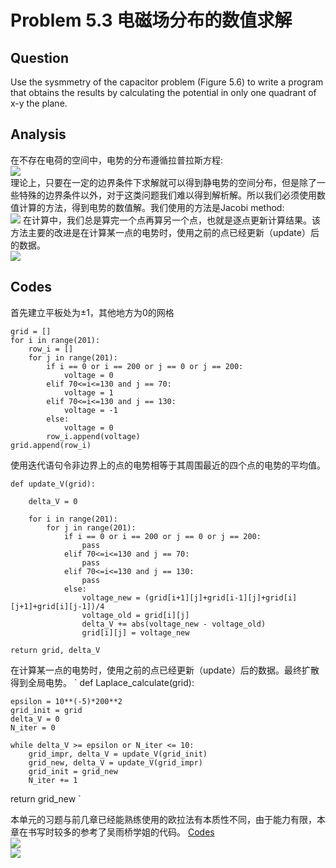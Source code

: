 # Problem 5.3 电磁场分布的数值求解
## Question
Use the sysmmetry of the capacitor problem (Figure 5.6) to write a program that obtains the results by calculating the potential in only one quadrant of x-y the plane.

## Analysis
在不存在电荷的空间中，电势的分布遵循拉普拉斯方程:  
![](https://camo.githubusercontent.com/0983f05673b5dd953a985b5bdc089f2a9a792c3c/687474703a2f2f692e696d6775722e636f6d2f584536575863582e706e67)  
理论上，只要在一定的边界条件下求解就可以得到静电势的空间分布，但是除了一些特殊的边界条件以外，对于这类问题我们难以得到解析解。所以我们必须使用数值计算的方法，得到电势的数值解。我们使用的方法是Jacobi method:  
![](http://latex.codecogs.com/png.latex?V(i,j)=\frac{1}{4}[V(i+1,j)+V(i-1,j)+V(i,j+1)+V(i,i-1)])  
在计算中，我们总是算完一个点再算另一个点，也就是逐点更新计算结果。该方法主要的改进是在计算某一点的电势时，使用之前的点已经更新（update）后的数据。  
![](https://camo.githubusercontent.com/a218b9c53723a1a7087404a875be86b3872dff31/687474703a2f2f692e696d6775722e636f6d2f684e73754259442e6a7067)  


## Codes
首先建立平板处为±1，其他地方为0的网格
```
grid = []
for i in range(201):    
    row_i = []
    for j in range(201):
        if i == 0 or i == 200 or j == 0 or j == 200:
            voltage = 0
        elif 70<=i<=130 and j == 70:
            voltage = 1
        elif 70<=i<=130 and j == 130:
            voltage = -1
        else:
            voltage = 0
        row_i.append(voltage)
grid.append(row_i)
```
使用迭代语句令非边界上的点的电势相等于其周围最近的四个点的电势的平均值。
```
def update_V(grid):

    delta_V = 0

    for i in range(201):    
        for j in range(201):
            if i == 0 or i == 200 or j == 0 or j == 200:
                pass
            elif 70<=i<=130 and j == 70:
                pass
            elif 70<=i<=130 and j == 130:
                pass
            else:
                voltage_new = (grid[i+1][j]+grid[i-1][j]+grid[i][j+1]+grid[i][j-1])/4
                voltage_old = grid[i][j]
                delta_V += abs(voltage_new - voltage_old)
                grid[i][j] = voltage_new

return grid, delta_V
```
在计算某一点的电势时，使用之前的点已经更新（update）后的数据。最终扩散得到全局电势。
`
def Laplace_calculate(grid):

    epsilon = 10**(-5)*200**2
    grid_init = grid
    delta_V = 0
    N_iter = 0

    while delta_V >= epsilon or N_iter <= 10:
        grid_impr, delta_V = update_V(grid_init)
        grid_new, delta_V = update_V(grid_impr)
        grid_init = grid_new
        N_iter += 1

return grid_new
`

本单元的习题与前几章已经能熟练使用的欧拉法有本质性不同，由于能力有限，本章在书写时较多的参考了吴雨桥学姐的代码。
[Codes](https://github.com/Monotone1997/computationalphysics_N2015301020041/blob/master/Exercise_11/potential.py)  
![](https://github.com/Monotone1997/computationalphysics_N2015301020041/blob/master/Exercise_11/2.jpg)  
![](https://github.com/Monotone1997/computationalphysics_N2015301020041/blob/master/Exercise_11/1.jpg)
